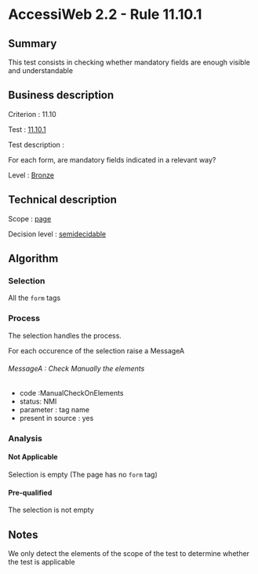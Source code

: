 # AccessiWeb 2.2 - Rule 11.10.1

## Summary

This test consists in checking whether mandatory fields are enough
visible and understandable

## Business description

Criterion : 11.10

Test : [11.10.1](http://www.accessiweb.org/index.php/accessiweb-22-english-version.html#test-11-10-1)

Test description :

For each form, are mandatory fields indicated in a relevant way?

Level : [Bronze](/en/category/rules-design/accessiweb-11/level/bronze)

## Technical description

Scope : [page](/en/category/rules-design/accessiweb-11/scope/page)

Decision level :
[semidecidable](/en/category/rules-design/accessiweb-11/decision-level/semidecidable)

## Algorithm

### Selection

All the `form` tags

### Process

The selection handles the process.

For each occurence of the selection raise a MessageA

###### MessageA : Check Manually the elements

-   code :ManualCheckOnElements
-   status: NMI
-   parameter : tag name
-   present in source : yes

### Analysis

#### Not Applicable

Selection is empty (The page has no `form` tag)

#### Pre-qualified

The selection is not empty

## Notes

We only detect the elements of the scope of the test to determine
whether the test is applicable
